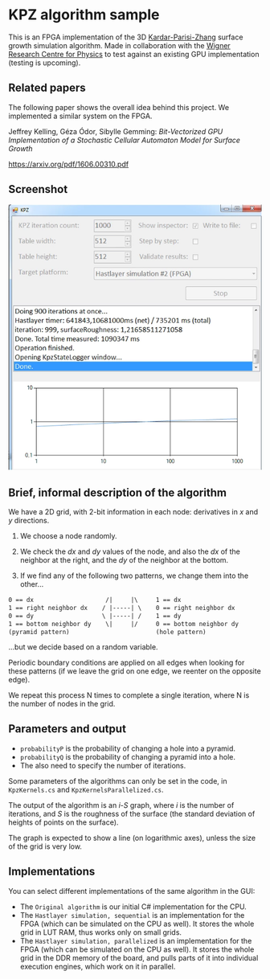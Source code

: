 # KPZ algorithm sample

This is an FPGA implementation of the 3D [Kardar-Parisi-Zhang](https://en.wikipedia.org/wiki/Kardar%E2%80%93Parisi%E2%80%93Zhang_equation) surface growth simulation algorithm. Made in collaboration with the [Wigner Research Centre for Physics](http://wigner.mta.hu/en/) to test against an existing GPU implementation (testing is upcoming).

## Related papers

The following paper shows the overall idea behind this project. We implemented a similar system on the FPGA.

Jeffrey Kelling, Géza Ódor, Sibylle Gemming: *Bit-Vectorized GPU Implementation of a Stochastic Cellular Automaton Model for Surface Growth* 

https://arxiv.org/pdf/1606.00310.pdf

## Screenshot

![KPZ](screenshot.png)

## Brief, informal description of the algorithm

We have a 2D grid, with 2-bit information in each node: derivatives in *x* and *y* directions.

1. We choose a node randomly.

2. We check the *dx* and *dy* values of the node, and also the *dx* of the neighbor at the right, and the *dy* of the neighbor at the bottom.

3. If we find any of the following two patterns, we change them into the other...

```
0 == dx                    /|     |\     1 == dx                 
1 == right neighbor dx    / |-----| \    0 == right neighbor dx  
0 == dy                   \ |-----| /    1 == dy                 
1 == bottom neighbor dy    \|     |/     0 == bottom neighbor dy 
(pyramid pattern)                        (hole pattern)
```

...but we decide based on a random variable. 

Periodic boundary conditions are applied on all edges when looking for these patterns (if we leave the grid on one edge, we reenter on the opposite edge).

We repeat this process N times to complete a single iteration, where N is the number of nodes in the grid.

## Parameters and output

* `probabilityP` is the probability of changing a hole into a pyramid.
* `probabilityQ` is the probability of changing a pyramid into a hole.
* The also need to specify the number of iterations.

Some parameters of the algorithms can only be set in the code, in `KpzKernels.cs` and `KpzKernelsParallelized.cs`.

The output of the algorithm is an *i-S* graph, where *i* is the number of iterations, and *S* is the roughness of the surface (the standard deviation of heights of points on the surface). 

The graph is expected to show a line (on logarithmic axes), unless the size of the grid is very low.

## Implementations 

You can select different implementations of the same algorithm in the GUI:

* The `Original algorithm` is our initial C# implementation for the CPU.
* The `Hastlayer simulation, sequential` is an implementation for the FPGA (which can be simulated on the CPU as well). It stores the whole grid in LUT RAM, thus works only on small grids.
* The `Hastlayer simulation, parallelized` is an implementation for the FPGA (which can be simulated on the CPU as well). It stores the whole grid in the DDR memory of the board, and pulls parts of it into individual execution engines, which work on it in parallel.


